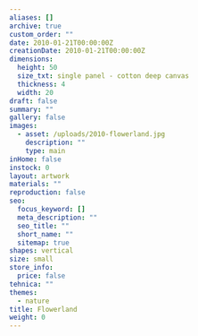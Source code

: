 ```yaml
---
aliases: []
archive: true
custom_order: ""
date: 2010-01-21T00:00:00Z
creationDate: 2010-01-21T00:00:00Z
dimensions:
  height: 50
  size_txt: single panel - cotton deep canvas
  thickness: 4
  width: 20
draft: false
summary: ""
gallery: false
images:
  - asset: /uploads/2010-flowerland.jpg
    description: ""
    type: main
inHome: false
instock: 0
layout: artwork
materials: ""
reproduction: false
seo:
  focus_keyword: []
  meta_description: ""
  seo_title: ""
  short_name: ""
  sitemap: true
shapes: vertical
size: small
store_info:
  price: false
tehnica: ""
themes:
  - nature
title: Flowerland
weight: 0
---
```

